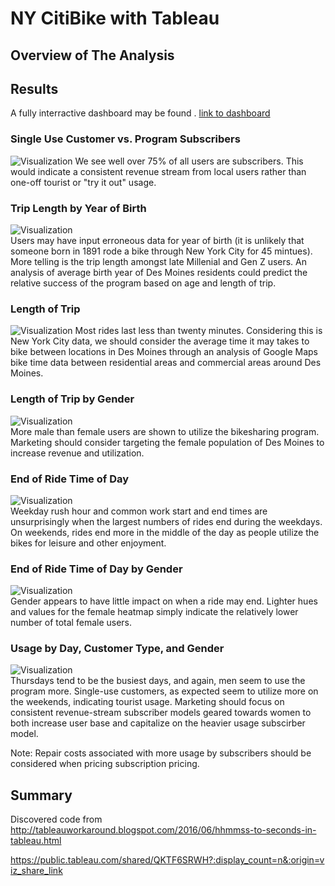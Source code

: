 # NY CitiBike with Tableau

## Overview of The Analysis

## Results

A fully interractive dashboard may be found .
[link to dashboard](https://public.tableau.com/shared/QKTF6SRWH?:display_count=n&:origin=viz_share_link "here.")  

### Single Use Customer vs. Program Subscribers  
![Visualization](images/1.png)
We see well over 75% of all users are subscribers.  This would indicate a consistent revenue stream from local users rather than one-off tourist or "try it out" usage.  

### Trip Length by Year of Birth  
![Visualization](images/2.png)  
Users may have input erroneous data for year of birth (it is unlikely that someone born in 1891 rode a bike through New York City for 45 mintues).  More telling is the trip length amongst late Millenial and Gen Z users.  An analysis of average birth year of Des Moines residents could predict the relative success of the program based on age and length of trip.  


### Length of Trip  
![Visualization](images/3.png) 
Most rides last less than twenty minutes.  Considering this is New York City data, we should consider the average time it may takes to bike between locations in Des Moines through an analysis of Google Maps bike time data between residential areas and commercial areas around Des Moines.  

### Length of Trip by Gender  
![Visualization](images/4.png)  
More male than female users are shown to utilize the bikesharing program.  Marketing should consider targeting the female population of Des Moines to increase revenue and utilization.  

### End of Ride Time of Day  
![Visualization](images/5.png)  
Weekday rush hour and common work start and end times are unsurprisingly when the largest numbers of rides end during the weekdays.  On weekends, rides end more in the middle of the day as people utilize the bikes for leisure and other enjoyment.  

### End of Ride Time of Day by Gender  
![Visualization](images/6.png)  
Gender appears to have little impact on when a ride may end.  Lighter hues and values for the female heatmap simply indicate the relatively lower number of total female users.  

### Usage by Day, Customer Type, and Gender  
![Visualization](images/7.png)  
Thursdays tend to be the busiest days, and again, men seem to use the program more.  Single-use customers, as expected seem to utilize more on the weekends, indicating tourist usage.  Marketing should focus on consistent revenue-stream subscriber models geared towards women to both increase user base and capitalize on the heavier usage subscirber model.  

Note:  Repair costs associated with more usage by subscribers should be considered when pricing subscription pricing.  
## Summary


Discovered code from
http://tableauworkaround.blogspot.com/2016/06/hhmmss-to-seconds-in-tableau.html

https://public.tableau.com/shared/QKTF6SRWH?:display_count=n&:origin=viz_share_link
